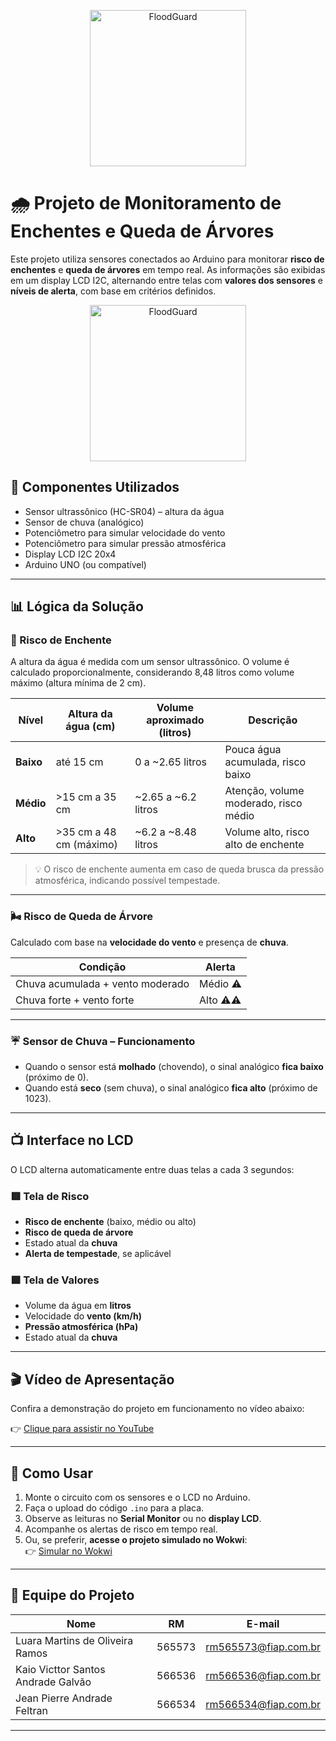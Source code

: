 
<p align="center">
  <img src="https://github.com/user-attachments/assets/12f5ccd6-ce4e-4aff-a49c-10239b080087" alt="FloodGuard" width="250"/>
</p>

# 🌧️ Projeto de Monitoramento de Enchentes e Queda de Árvores

Este projeto utiliza sensores conectados ao Arduino para monitorar **risco de enchentes** e **queda de árvores** em tempo real. As informações são exibidas em um display LCD I2C, alternando entre telas com **valores dos sensores** e **níveis de alerta**, com base em critérios definidos.


<p align="center">
  <img src="https://github.com/user-attachments/assets/23f321d5-2401-493f-aab2-a47e0c0a5161" alt="FloodGuard" width="250"/>
</p>

## 🔧 Componentes Utilizados

- Sensor ultrassônico (HC-SR04) – altura da água
- Sensor de chuva (analógico)
- Potenciômetro para simular velocidade do vento
- Potenciômetro para simular pressão atmosférica
- Display LCD I2C 20x4
- Arduino UNO (ou compatível)

---

## 📊 Lógica da Solução

### 🌊 Risco de Enchente

A altura da água é medida com um sensor ultrassônico. O volume é calculado proporcionalmente, considerando 8,48 litros como volume máximo (altura mínima de 2 cm).

| Nível   | Altura da água (cm)      | Volume aproximado (litros) | Descrição                                      |
|---------|---------------------------|-----------------------------|------------------------------------------------|
| **Baixo**   | até 15 cm                  | 0 a ~2.65 litros            | Pouca água acumulada, risco baixo              |
| **Médio**   | >15 cm a 35 cm             | ~2.65 a ~6.2 litros         | Atenção, volume moderado, risco médio          |
| **Alto**    | >35 cm a 48 cm (máximo)    | ~6.2 a ~8.48 litros         | Volume alto, risco alto de enchente            |

> 💡 O risco de enchente aumenta em caso de queda brusca da pressão atmosférica, indicando possível tempestade.

---

### 🌬️ Risco de Queda de Árvore

Calculado com base na **velocidade do vento** e presença de **chuva**.

| Condição                          | Alerta      |
|----------------------------------|-------------|
| Chuva acumulada + vento moderado | Médio ⚠     |
| Chuva forte + vento forte        | Alto ⚠⚠     |

---

### ☔ Sensor de Chuva – Funcionamento

- Quando o sensor está **molhado** (chovendo), o sinal analógico **fica baixo** (próximo de 0).
- Quando está **seco** (sem chuva), o sinal analógico **fica alto** (próximo de 1023).

---

## 📺 Interface no LCD

O LCD alterna automaticamente entre duas telas a cada 3 segundos:

### 🟥 Tela de Risco
- **Risco de enchente** (baixo, médio ou alto)
- **Risco de queda de árvore**
- Estado atual da **chuva**
- **Alerta de tempestade**, se aplicável

### 🟩 Tela de Valores
- Volume da água em **litros**
- Velocidade do **vento (km/h)**
- **Pressão atmosférica (hPa)**
- Estado atual da **chuva**

---

## 🎬 Vídeo de Apresentação

Confira a demonstração do projeto em funcionamento no vídeo abaixo:

👉 [Clique para assistir no YouTube](https://www.youtube.com/watch?v=Rl0y8PjibOQ)


---

## 🧪 Como Usar

1. Monte o circuito com os sensores e o LCD no Arduino.
2. Faça o upload do código `.ino` para a placa.
3. Observe as leituras no **Serial Monitor** ou no **display LCD**.
4. Acompanhe os alertas de risco em tempo real.
5. Ou, se preferir, **acesse o projeto simulado no Wokwi**:  
   👉 [Simular no Wokwi](https://wokwi.com/projects/432789054081228801)


---

## 👥 Equipe do Projeto

| Nome   | RM       | E-mail                     |
|--------|----------|----------------------------|
| Luara Martins de Oliveira Ramos  | 565573   | rm565573@fiap.com.br       |
| Kaio Victtor Santos Andrade Galvão   | 566536   | rm566536@fiap.com.br       |
| Jean Pierre Andrade Feltran   | 566534   | rm566534@fiap.com.br       |

---
